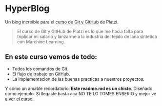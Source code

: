 # HyperBlog
Un blog increíble para el [curso de Git y GitHub](https://platzi.com/cursos/git-github/) de Platzi.

>El curso de Git y GitHub de Platzi es lo que me hacia falta para triplicar mi salario y lanzarme a la industria del tejido de lana sintetica con Marchine Learning.

## En este curso vemos de todo:

* Todos los comandos de Git.
* El flujo de trabajo en GitHub.
* La implementacion de las buenas practicas a nuestros proyectos.

Y como un amable recordatorio: **Este readme.md es un chiste**. Diseñado como ejemplo. Si llegaste hasta aca NO TE LO TOMES ENSERIO y mejor ve [a ver el curso](https://platzi.com/cursos/git-github/).

